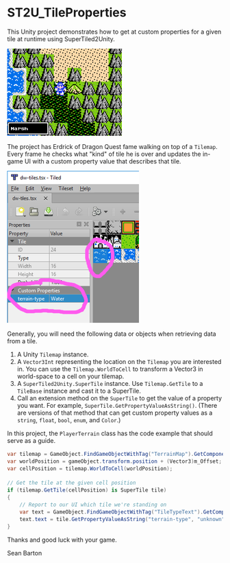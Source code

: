 # ST2U_TileProperties

This Unity project demonstrates how to get at custom properties for a given tile at runtime using SuperTiled2Unity.

![Dragon Warrior Example](./docs/get-tile-type.gif)

The project has Erdrick of Dragon Quest fame walking on top of a `Tilemap`. Every frame he checks what "kind" of tile he is over and updates the in-game UI with a custom property value that describes that tile.

![Tiled Custom Properties](./docs/tiled-custom-tile-props.png)

Generally, you will need the following data or objects when retrieving data from a tile.

1. A Unity `Tilemap` instance.
2. A `Vector3Int` representing the location on the `Tilemap` you are interested in. You can use the `Tilemap.WorldToCell` to transform a Vector3 in world-space to a cell on your tilemap.
3. A `SuperTiled2Unity.SuperTile` instance. Use `Tilemap.GetTile` to a `TileBase` instance and cast it to a SuperTile.
4. Call an extension method on the `SuperTile` to get the value of a property you want. For example, `SuperTile.GetPropertyValueAsString()`. (There are versions of that method that can get custom property values as a `string`, `float`, `bool`, `enum`, and `Color`.)

In this project, the `PlayerTerrain` class has the code example that should serve as a guide.

```cs
var tilemap = GameObject.FindGameObjectWithTag("TerrainMap").GetComponent<Tilemap>();
var worldPosition = gameObject.transform.position + (Vector3)m_Offset;
var cellPosition = tilemap.WorldToCell(worldPosition);

// Get the tile at the given cell position
if (tilemap.GetTile(cellPosition) is SuperTile tile)
{
    // Report to our UI which tile we're standing on
    var text = GameObject.FindGameObjectWithTag("TileTypeText").GetComponent<TextMeshProUGUI>();
    text.text = tile.GetPropertyValueAsString("terrain-type", "unknown");
}
```

Thanks and good luck with your game.

Sean Barton